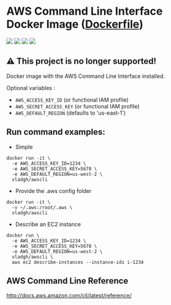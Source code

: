 # AWS Command Line Interface Docker Image ([Dockerfile](Dockerfile))
[![](https://images.microbadger.com/badges/image/vladgh/awscli.svg)](https://microbadger.com/images/vladgh/awscli "Get your own image badge on microbadger.com")
[![](https://images.microbadger.com/badges/version/vladgh/awscli.svg)](https://microbadger.com/images/vladgh/awscli "Get your own version badge on microbadger.com")
[![](https://images.microbadger.com/badges/commit/vladgh/awscli.svg)](https://microbadger.com/images/vladgh/awscli "Get your own commit badge on microbadger.com")
[![](https://images.microbadger.com/badges/license/vladgh/awscli.svg)](https://microbadger.com/images/vladgh/awscli "Get your own license badge on microbadger.com")

## **⚠️ This project is no longer supported!**

Docker image with the AWS Command Line Interface installed.

Optional variables :
- `AWS_ACCESS_KEY_ID` (or functional IAM profile)
- `AWS_SECRET_ACCESS_KEY` (or functional IAM profile)
- `AWS_DEFAULT_REGION` (defaults to 'us-east-1')

## Run command examples:

- Simple
```
docker run -it \
  -e AWS_ACCESS_KEY_ID=1234 \
  -e AWS_SECRET_ACCESS_KEY=5678 \
  -e AWS_DEFAULT_REGION=us-west-2 \
  vladgh/awscli
```

- Provide the .aws config folder
```
docker run -it \
  -v ~/.aws:/root/.aws \
  vladgh/awscli
```

- Describe an EC2 instance
```
docker run \
  -e AWS_ACCESS_KEY_ID=1234 \
  -e AWS_SECRET_ACCESS_KEY=5678 \
  -e AWS_DEFAULT_REGION=us-west-2 \
  vladgh/awscli \
  aws ec2 describe-instances --instance-ids i-1234
```

## AWS Command Line Reference
http://docs.aws.amazon.com/cli/latest/reference/
